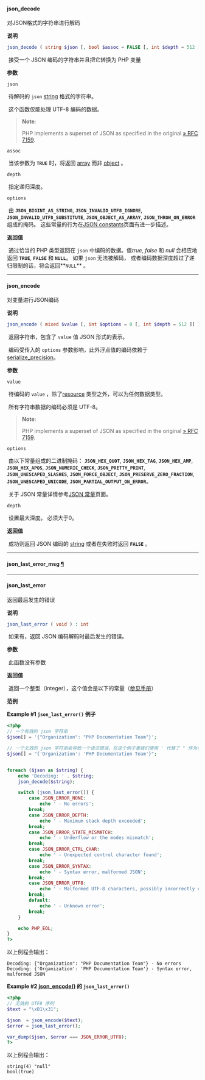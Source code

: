 #### json_decode

对JSON格式的字符串进行解码

**说明**

```php
json_decode ( string $json [, bool $assoc = FALSE [, int $depth = 512 [, int $options = 0 ]]] ) : mixed
```

​	接受一个 JSON 编码的字符串并且把它转换为 PHP 变量

**参数**

`json`

​	待解码的 `json` [string](https://www.php.net/manual/zh/language.types.string.php) 格式的字符串。

​	这个函数仅能处理 UTF-8 编码的数据。

> **Note**:
>
> PHP implements a superset of JSON as specified in the original [» RFC 7159](http://www.faqs.org/rfcs/rfc7159).

`assoc`

​	当该参数为 **`TRUE`** 时，将返回 [array](https://www.php.net/manual/zh/language.types.array.php) 而非 [object](https://www.php.net/manual/zh/language.types.object.php) 。

`depth`

​	指定递归深度。

`options`

​	由 **`JSON_BIGINT_AS_STRING`**, **`JSON_INVALID_UTF8_IGNORE`**, **`JSON_INVALID_UTF8_SUBSTITUTE`**, 	**`JSON_OBJECT_AS_ARRAY`**, **`JSON_THROW_ON_ERROR`** 组成的掩码。 这些常量的行为在[JSON constants](https://www.php.net/manual/zh/json.constants.php)页面有进一步描述。

**返回值**

​	通过恰当的 PHP 类型返回在 `json` 中编码的数据。值*true*, *false* 和 *null* 会相应地返回 **`TRUE`**, **`FALSE`** 和 **`NULL`**。 如果 `json` 无法被解码， 或者编码数据深度超过了递归限制的话，将会返回**`NULL`** 。

------



#### json_encode

对变量进行JSON编码

**说明**

```php
json_encode ( mixed $value [, int $options = 0 [, int $depth = 512 ]] ) : string
```

​	返回字符串，包含了 `value` 值 JSON 形式的表示。

​	编码受传入的 `options` 参数影响，此外浮点值的编码依赖于 [serialize_precision](https://www.php.net/manual/zh/ini.core.php#ini.serialize-precision)。

**参数**

`value`

​	待编码的 `value` ，除了[resource](https://www.php.net/manual/zh/language.types.resource.php) 类型之外，可以为任何数据类型。

​	所有字符串数据的编码必须是 UTF-8。

> **Note**:
>
> PHP implements a superset of JSON as specified in the original [» RFC 7159](http://www.faqs.org/rfcs/rfc7159).

`options`

​	由以下常量组成的二进制掩码： **`JSON_HEX_QUOT`**, **`JSON_HEX_TAG`**, **`JSON_HEX_AMP`**, **`JSON_HEX_APOS`**, **`JSON_NUMERIC_CHECK`**, **`JSON_PRETTY_PRINT`**, **`JSON_UNESCAPED_SLASHES`**, **`JSON_FORCE_OBJECT`**, **`JSON_PRESERVE_ZERO_FRACTION`**, **`JSON_UNESCAPED_UNICODE`**, **`JSON_PARTIAL_OUTPUT_ON_ERROR`**。

​	 关于 JSON 常量详情参考[JSON 常量](https://www.php.net/manual/zh/json.constants.php)页面。

`depth`

​	设置最大深度。 必须大于0。

**返回值**

​	成功则返回 JSON 编码的 [string](https://www.php.net/manual/zh/language.types.string.php) 或者在失败时返回 **`FALSE`** 。

------



#### json_last_error_msg [ ¶](https://www.php.net/manual/zh/function.json-last-error-msg.php)

------



#### json_last_error

返回最后发生的错误

**说明**

```php
json_last_error ( void ) : int
```

​	如果有，返回 JSON 编码解码时最后发生的错误。

**参数**

​	此函数没有参数

**返回值**

​	返回一个整型（integer），这个值会是以下的常量（[参见手册](https://www.php.net/manual/zh/function.json-last-error.php#refsect1-function.json-last-error-returnvalues)）

**范例**

**Example #1 `json_last_error()` 例子**

```php
<?php
// 一个有效的 json 字符串
$json[] = '{"Organization": "PHP Documentation Team"}';

// 一个无效的 json 字符串会导致一个语法错误，在这个例子里我们使用 ' 代替了 " 作为引号
$json[] = "{'Organization': 'PHP Documentation Team'}";


foreach ($json as $string) {
    echo 'Decoding: ' . $string;
    json_decode($string);

    switch (json_last_error()) {
        case JSON_ERROR_NONE:
            echo ' - No errors';
        break;
        case JSON_ERROR_DEPTH:
            echo ' - Maximum stack depth exceeded';
        break;
        case JSON_ERROR_STATE_MISMATCH:
            echo ' - Underflow or the modes mismatch';
        break;
        case JSON_ERROR_CTRL_CHAR:
            echo ' - Unexpected control character found';
        break;
        case JSON_ERROR_SYNTAX:
            echo ' - Syntax error, malformed JSON';
        break;
        case JSON_ERROR_UTF8:
            echo ' - Malformed UTF-8 characters, possibly incorrectly encoded';
        break;
        default:
            echo ' - Unknown error';
        break;
    }

    echo PHP_EOL;
}
?>
```

以上例程会输出：

```
Decoding: {"Organization": "PHP Documentation Team"} - No errors
Decoding: {'Organization': 'PHP Documentation Team'} - Syntax error, malformed JSON
```

**Example #2 [json_encode()](https://www.php.net/manual/zh/function.json-encode.php) 的 `json_last_error()`**

```php
<?php
// 无效的 UTF8 序列
$text = "\xB1\x31";

$json  = json_encode($text);
$error = json_last_error();

var_dump($json, $error === JSON_ERROR_UTF8);
?>
```

以上例程会输出：

```
string(4) "null"
bool(true)
```